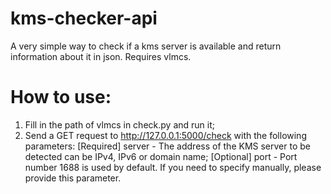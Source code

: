 # kms-checker-api
A very simple way to check if a kms server is available and return information about it in json.  Requires vlmcs.
# How to use:  
1. Fill in the path of vlmcs in check.py and run it;  
2. Send a GET request to http://127.0.0.1:5000/check with the following parameters:
[Required] server - The address of the KMS server to be detected can be IPv4, IPv6 or domain name;
[Optional] port - Port number 1688 is used by default.  If you need to specify manually, please provide this parameter.
